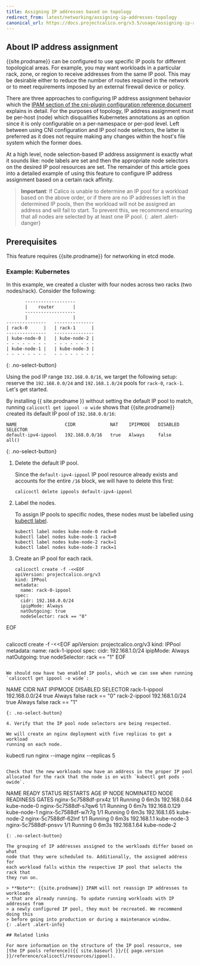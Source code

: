 ```yaml
---
title: Assigning IP addresses based on topology
redirect_from: latest/networking/assigning-ip-addresses-topology
canonical_url: https://docs.projectcalico.org/v3.5/usage/assigning-ip-addresses-topology
---
```


## About IP address assignment

{{site.prodname}} can be configured to use specific IP pools for different
topological areas. For example, you may want workloads in a particular rack,
zone, or region to receive addresses from the same IP pool. This may be
desirable either to reduce the number of routes required in the network or to
meet requirements imposed by an external firewall device or policy.

There are three approaches to configuring IP address assignment behavior which
the [IPAM section of the cni-plugin configuration reference
document]({{site.baseurl}}/{{page.version}}/reference/cni-plugin/configuration#ipam)
explains in detail. For the purposes of topology, IP address
assignment must be per-host (node) which disqualifies Kubernetes annotations
as an option since it is only configurable on a per-namespace or per-pod level.
Left between using CNI configuration and IP pool node selectors, the
latter is preferred as it does not require making any changes within the
host's file system which the former does.

At a high level, node selection-based IP address assignment is exactly what it
sounds like: node labels are set and then the appropriate node selectors
on the desired IP pool resources are set. The remainder of this article goes
into a detailed example of using this feature to configure IP address
assignment based on a certain rack affinity.

> **Important**: If Calico is unable to determine an IP pool for a workload
> based on the above order, or if there are no IP addresses left in the
> determined IP pools, then the workload will not be assigned an address and
> will fail to start. To prevent this, we recommend ensuring that all nodes are
> selected by at least one IP pool.
{: .alert .alert-danger}

## Prerequisites

This feature requires {{site.prodname}} for networking in etcd mode.

### Example: Kubernetes

In this example, we created a cluster with four nodes across two racks
(two nodes/rack). Consider the following:

```
       -------------------
       |    router       |
       -------------------
       |                 |
---------------   ---------------
| rack-0      |   | rack-1      |
---------------   ---------------
| kube-node-0 |   | kube-node-2 |
- - - - - - - -   - - - - - - - -
| kube-node-1 |   | kube-node-3 |
- - - - - - - -   - - - - - - - -
```
{: .no-select-button}

Using the pod IP range `192.168.0.0/16`, we target the following setup: reserve
the `192.168.0.0/24` and `192.168.1.0/24` pools for `rack-0`, `rack-1`. Let's
get started.


By installing {{ site.prodname }} without setting the default IP pool to match,
running `calicoctl get ippool -o wide` shows that {{site.prodname}} created its
default IP pool of `192.168.0.0/16`:

```
NAME                  CIDR             NAT    IPIPMODE   DISABLED   SELECTOR
default-ipv4-ippool   192.168.0.0/16   true   Always     false      all()
```
{: .no-select-button}

1. Delete the default IP pool.

   Since the `default-ipv4-ippool` IP pool resource already exists and accounts
   for the entire `/16` block, we will have to delete this first:

   ```
   calicoctl delete ippools default-ipv4-ippool
   ```

2. Label the nodes.

   To assign IP pools to specific nodes, these nodes must be labelled
   using [kubectl label](https://kubernetes.io/docs/tasks/configure-pod-container/assign-pods-nodes/#add-a-label-to-a-node).

   ```
   kubectl label nodes kube-node-0 rack=0
   kubectl label nodes kube-node-1 rack=0
   kubectl label nodes kube-node-2 rack=1
   kubectl label nodes kube-node-3 rack=1
   ```

3. Create an IP pool for each rack.

   ```
   calicoctl create -f -<<EOF
   apiVersion: projectcalico.org/v3
   kind: IPPool
   metadata:
     name: rack-0-ippool
   spec:
     cidr: 192.168.0.0/24
     ipipMode: Always
     natOutgoing: true
     nodeSelector: rack == "0"
EOF
   ```

   ```
   calicoctl create -f -<<EOF
   apiVersion: projectcalico.org/v3
   kind: IPPool
   metadata:
     name: rack-1-ippool
   spec:
     cidr: 192.168.1.0/24
     ipipMode: Always
     natOutgoing: true
     nodeSelector: rack == "1"
EOF
   ```

   We should now have two enabled IP pools, which we can see when running
   `calicoctl get ippool -o wide`:

   ```
   NAME                  CIDR             NAT    IPIPMODE   DISABLED   SELECTOR
   rack-1-ippool         192.168.0.0/24   true   Always     false      rack == "0"
   rack-2-ippool         192.168.1.0/24   true   Always     false      rack == "1"
   ```
   {: .no-select-button}

4. Verify that the IP pool node selectors are being respected.

   We will create an nginx deployment with five replicas to get a workload
   running on each node.

   ```
   kubectl run nginx --image nginx --replicas 5
   ```

   Check that the new workloads now have an address in the proper IP pool
   allocated for the rack that the node is on with `kubectl get pods -owide`.

   ```
   NAME                   READY   STATUS    RESTARTS   AGE    IP             NODE          NOMINATED NODE   READINESS GATES
   nginx-5c7588df-prx4z   1/1     Running   0          6m3s   192.168.0.64   kube-node-0   <none>           <none>
   nginx-5c7588df-s7qw6   1/1     Running   0          6m7s   192.168.0.129  kube-node-1   <none>           <none>
   nginx-5c7588df-w7r7g   1/1     Running   0          6m3s   192.168.1.65   kube-node-2   <none>           <none>
   nginx-5c7588df-62lnf   1/1     Running   0          6m3s   192.168.1.1    kube-node-3   <none>           <none>
   nginx-5c7588df-pnsvv   1/1     Running   0          6m3s   192.168.1.64   kube-node-2   <none>           <none>
   ```
   {: .no-select-button}

   The grouping of IP addresses assigned to the workloads differ based on what
   node that they were scheduled to. Additionally, the assigned address for
   each workload falls within the respective IP pool that selects the rack that
   they run on.

> **Note**: {{site.prodname}} IPAM will not reassign IP addresses to workloads
> that are already running. To update running workloads with IP addresses from
> a newly configured IP pool, they must be recreated. We recommend doing this
> before going into production or during a maintenance window.
{: .alert .alert-info}

## Related links

For more information on the structure of the IP pool resource, see
[the IP pools reference]({{ site.baseurl }}/{{ page.version }}/reference/calicoctl/resources/ippool).
